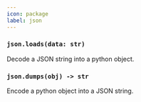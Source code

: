 ```yaml
---
icon: package
label: json
---
```


### `json.loads(data: str)`

Decode a JSON string into a python object.

### `json.dumps(obj) -> str`

Encode a python object into a JSON string.

